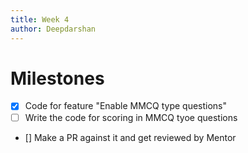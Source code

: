 ```yaml
---
title: Week 4
author: Deepdarshan
---
```


# Milestones

- [x] Code for feature "Enable MMCQ type questions"
- [ ] Write the code for scoring in MMCQ tyoe questions
- [] Make a PR against it and get reviewed by Mentor
